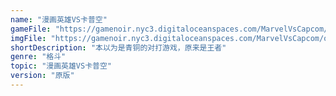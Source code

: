 ```yaml
---
name: "漫画英雄VS卡普空"
gameFile: "https://gamenoir.nyc3.digitaloceanspaces.com/MarvelVsCapcom/mvsc.zip"
imgFile: "https://gamenoir.nyc3.digitaloceanspaces.com/MarvelVsCapcom/original.jpg"
shortDescription: "本以为是青铜的对打游戏，原来是王者"
genre: "格斗"
topic: "漫画英雄VS卡普空"
version: "原版"
---
```

